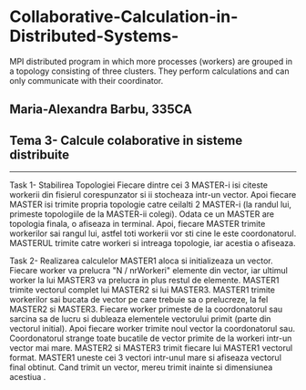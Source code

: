 # Collaborative-Calculation-in-Distributed-Systems-
MPI distributed program in which more processes (workers) are grouped in a topology consisting of three clusters. They perform calculations and can only communicate with their coordinator.

## Maria-Alexandra Barbu, 335CA

## Tema 3- Calcule colaborative in sisteme distribuite
-------------------------------------------------------------------------------

Task 1- Stabilirea Topologiei
Fiecare dintre cei 3 MASTER-i isi citeste workerii din fisierul
corespunzator si ii stocheaza intr-un vector. Apoi fiecare MASTER isi trimite
propria topologie catre ceilalti 2 MASTER-i (la randul lui, primeste
topologiile de la MASTER-ii colegi). Odata ce un MASTER are topologia finala,
o afiseaza in terminal. Apoi, fiecare MASTER trimite workerilor sai rangul lui,
astfel toti workerii vor sti cine le este coordonatorul. MASTERUL trimite catre
workeri si intreaga topologie, iar acestia o afiseaza.  

Task 2- Realizarea calculelor
MASTER1 aloca si initializeaza un vector. Fiecare worker va prelucra
"N / nrWorkeri" elemente din vector, iar ultimul worker la lui MASTER3 va
prelucra in plus restul de elemente. MASTER1 trimite vectorul complet lui
MASTER2 si lui MASTER3. MASTER1 trimite workerilor sai bucata de vector pe care
trebuie sa o prelucreze, la fel MASTER2 si MASTER3. Fiecare worker primeste de
la coordonatorul sau sarcina sa de lucru si dubleaza elementele vectorului
primit (parte din vectorul initial). Apoi fiecare worker trimite noul vector la
coordonatorul sau. Coordonatorul strange toate bucatile de vector primite de la
workeri intr-un vector mai mare. MASTER2 si MASTER3 trimit fiecare lui MASTER1
vectorul format. MASTER1 uneste cei 3 vectori intr-unul mare si afiseaza
vectorul final obtinut. Cand trimit un vector, mereu trimit inainte si
dimensiunea acestiua . 
